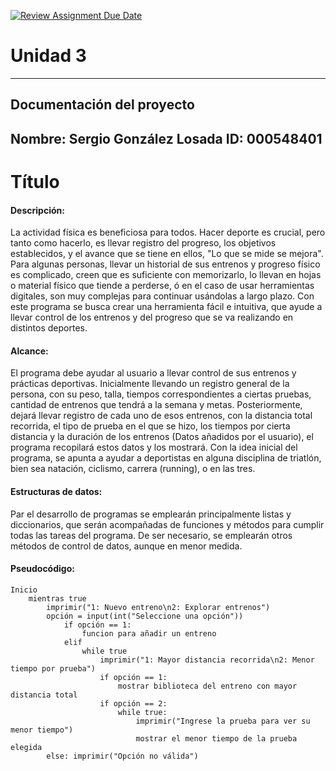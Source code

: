 [![Review Assignment Due Date](https://classroom.github.com/assets/deadline-readme-button-22041afd0340ce965d47ae6ef1cefeee28c7c493a6346c4f15d667ab976d596c.svg)](https://classroom.github.com/a/MuElT52l)
# Unidad 3
---
## Documentación del proyecto
Nombre:  Sergio González Losada
ID:  000548401
---
# Título

#### Descripción:
La actividad física es beneficiosa para todos. Hacer deporte es crucial, pero tanto como hacerlo, es llevar registro del progreso, los objetivos establecidos, y el avance que se tiene en ellos, "Lo que se mide se mejora". Para algunas personas, llevar un historial de sus entrenos y progreso físico es complicado, creen que es suficiente con memorizarlo, lo llevan en hojas o material físico que tiende a perderse, ó en el caso de usar herramientas digitales, son muy complejas para continuar usándolas a largo plazo.
Con este programa se busca crear una herramienta fácil e intuitiva, que ayude a llevar control de los entrenos y del progreso que se va realizando en distintos deportes.

#### Alcance:
El programa debe ayudar al usuario a llevar control de sus entrenos y prácticas deportivas. Inicialmente llevando un registro general de la persona, con su peso, talla, tiempos correspondientes a ciertas pruebas, cantidad de entrenos que tendrá a la semana y metas. Posteriormente, dejará llevar registro de cada uno de esos entrenos, con la distancia total recorrida, el tipo de prueba en el que se hizo, los tiempos por cierta distancia y la duración de los entrenos (Datos añadidos por el usuario), el programa recopilará estos datos y los mostrará.
Con la idea inicial del programa, se apunta a ayudar a deportistas en alguna disciplina de triatlón, bien sea natación, ciclismo, carrera (running), o en las tres.

#### Estructuras de datos:
Par el desarrollo de programas se emplearán principalmente listas y diccionarios, que serán acompañadas de funciones y métodos para cumplir todas las tareas del programa. De ser necesario, se emplearán otros métodos de control de datos, aunque en menor medida.

#### Pseudocódigo:

```
Inicio
    mientras true
        imprimir("1: Nuevo entreno\n2: Explorar entrenos")
        opción = input(int("Seleccione una opción"))
            if opción == 1:
                funcion para añadir un entreno
            elif
                while true
                    imprimir("1: Mayor distancia recorrida\n2: Menor tiempo por prueba")
                    if opción == 1:
                        mostrar biblioteca del entreno con mayor distancia total
                    if opción == 2:
                        while true:
                            imprimir("Ingrese la prueba para ver su menor tiempo")
                            mostrar el menor tiempo de la prueba elegida
        else: imprimir("Opción no válida") 
```